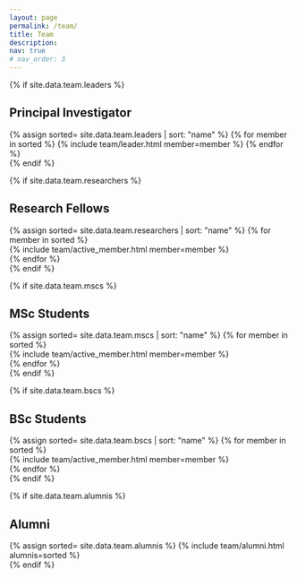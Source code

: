 ```yaml
---
layout: page
permalink: /team/
title: Team
description: 
nav: true
# nav_order: 3
---
```

<article>
<!-- <header class="post-header">
    <h1 class="post-title">Adaptive Intelligence Lab </h1>
</header> -->

{% if site.data.team.leaders %}
    <br><h2 id="principal-investigator">Principal Investigator</h2>
    <div class="row">
        <div class="projects column">
            {% assign sorted= site.data.team.leaders | sort: "name" %}
            {% for member in sorted %}
                {% include team/leader.html member=member %}
            {% endfor %}
        </div>
    </div>
{% endif %}


{% if site.data.team.researchers %}
    <br><h2 id="research-fellows">Research Fellows</h2>
    <div class="row">
        {% assign sorted= site.data.team.researchers | sort: "name" %}
        {% for member in sorted %}
            <div class="col-sm-3 d-flex align-items-stretch">
                {% include team/active_member.html member=member %}
            </div>
        {% endfor %}
    </div>
{% endif %}


{% if site.data.team.mscs %}
    <br><h2 id="msc-students">MSc Students</h2>
    <div class="row">
        {% assign sorted= site.data.team.mscs | sort: "name" %}
        {% for member in sorted %}
            <div class="col-sm-3 d-flex align-items-stretch">
                {% include team/active_member.html member=member %}
            </div>
        {% endfor %}
    </div>
{% endif %}

{% if site.data.team.bscs %}
    <br><h2 id="bsc-students">BSc Students</h2>
    <div class="row">
        {% assign sorted= site.data.team.bscs | sort: "name" %}
        {% for member in sorted %}
            <div class="col-sm-3 d-flex align-items-stretch">
                {% include team/active_member.html member=member %}
            </div>
        {% endfor %}
    </div>
{% endif %}


{% if site.data.team.alumnis %}
    <br><h2 id="alumni">Alumni</h2>
    <div class="projects column">
        {% assign sorted= site.data.team.alumnis %}
        {% include team/alumni.html alumnis=sorted %}
    </div>
{% endif %}


</article>
